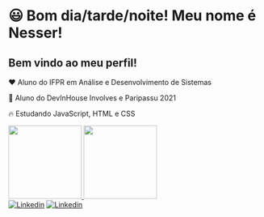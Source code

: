 # 😃 Bom dia/tarde/noite! Meu nome é Nesser!

## Bem vindo ao meu perfil!

❤️ Aluno do IFPR em Análise e Desenvolvimento de Sistemas

🎾 Aluno do DevInHouse Involves e Paripassu 2021

🔥 Estudando JavaScript, HTML e CSS

<div>
<a href="https://github.com/nesserandrade?tab=repositories">
<img height="145em" src="https://github-readme-stats.vercel.app/api?username=nesserandrade&show_icons=true&theme=highcontrast&include_all_commits=true&count_private=true"/>
<img height="145em" src="https://github-readme-stats.vercel.app/api/top-langs/?username=nesserandrade&layout=compact&langs_count=7&theme=highcontrast"/>
</div>

<div>
<a href="https://www.linkedin.com/in/nesser-cristiano-de-andrade-36157421b/"><img src="https://img.shields.io/badge/linkedin-%230077B5.svg?style=for-the-badge&logo=linkedin&logoColor=white" alt="Linkedin"></a>
<a href="mailto:nesser24601@gmail.com"><img src="https://img.shields.io/badge/Gmail-D14836?style=for-the-badge&logo=gmail&logoColor=white" alt="Linkedin"></a>
</div>
